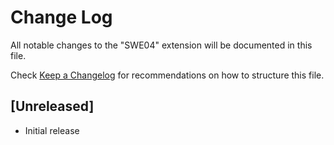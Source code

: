 # Change Log

All notable changes to the "SWE04" extension will be documented in this file.

Check [Keep a Changelog](http://keepachangelog.com/) for recommendations on how to structure this file.

## [Unreleased]

- Initial release